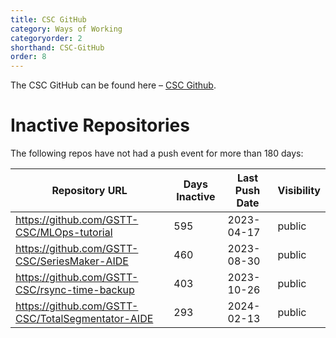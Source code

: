 ```yaml
---
title: CSC GitHub
category: Ways of Working
categoryorder: 2
shorthand: CSC-GitHub
order: 8
---
```


The CSC GitHub can be found here – <a href="https://github.com/GSTT-CSC/">CSC Github</a>.

# Inactive Repositories

The following repos have not had a push event for more than 180 days:

| Repository URL | Days Inactive | Last Push Date | Visibility |
| --- | --- | --- | --- |
| https://github.com/GSTT-CSC/MLOps-tutorial | 595 | 2023-04-17 | public |
| https://github.com/GSTT-CSC/SeriesMaker-AIDE | 460 | 2023-08-30 | public |
| https://github.com/GSTT-CSC/rsync-time-backup | 403 | 2023-10-26 | public |
| https://github.com/GSTT-CSC/TotalSegmentator-AIDE | 293 | 2024-02-13 | public |
